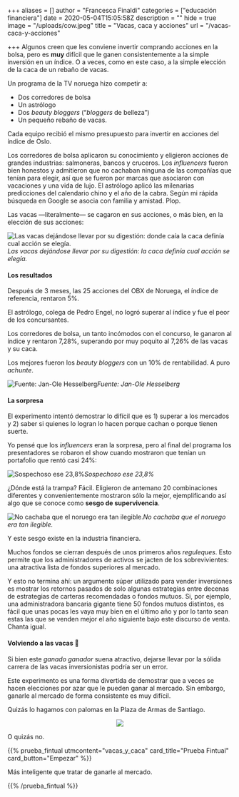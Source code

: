 +++
aliases = []
author = "Francesca Finaldi"
categories = ["educación financiera"]
date = 2020-05-04T15:05:58Z
description = ""
hide = true
image = "/uploads/cow.jpeg"
title = "Vacas, caca y acciones"
url = "/vacas-caca-y-acciones"

+++
Algunos creen que les conviene invertir comprando acciones en la bolsa, pero es **muy** difícil que le ganen consistentemente a la simple inversión en un índice. O a veces, como en este caso, a la simple elección de la caca de un rebaño de vacas.

Un programa de la TV noruega hizo competir a:

* Dos corredores de bolsa
* Un astrólogo
* Dos _beauty bloggers_ (“_bloggers_ de belleza”)
* Un pequeño rebaño de vacas.

Cada equipo recibió el mismo presupuesto para invertir en acciones del índice de Oslo.

Los corredores de bolsa aplicaron su conocimiento y eligieron acciones de grandes industrias: salmoneras, bancos y cruceros. Los _influencers_ fueron bien honestos y admitieron que no cachaban ninguna de las compañías que tenían para elegir, así que se fueron por marcas que asociaron con vacaciones y una vida de lujo. El astrólogo aplicó las milenarias predicciones del calendario chino y el año de la cabra. Según mi rápida búsqueda en Google se asocia con familia y amistad. Plop.

Las vacas —literalmente— se cagaron en sus acciones, o más bien, en la elección de sus acciones:

![Las vacas dejándose llevar por su digestión: donde caía la caca definía cual acción se elegía.](/uploads/caca.jpeg)_Las vacas dejándose llevar por su digestión: la caca definía cual acción se elegía._

#### 

#### Los resultados

Después de 3 meses, las 25 acciones del OBX de Noruega, el índice de referencia, rentaron 5%.

El astrólogo, colega de Pedro Engel, no logró superar al índice y fue el peor de los concursantes.

Los corredores de bolsa, un tanto incómodos con el concurso, le ganaron al índice y rentaron 7,28%, superando por muy poquito al 7,26% de las vacas y su caca.

Los mejores fueron los _beauty bloggers_ con un 10% de rentabilidad. A puro _achunte_.

![Fuente: Jan-Ole Hesselberg](/uploads/coronas.jpg)_Fuente: Jan-Ole Hesselberg_

#### La sorpresa

El experimento intentó demostrar lo difícil que es 1) superar a los mercados y 2) saber si quienes lo logran lo hacen porque cachan o porque tienen suerte.

Yo pensé que los _influencers_ eran la sorpresa, pero al final del programa los presentadores se robaron el show cuando mostraron que tenían un portafolio que rentó casi 24%:

![Sospechoso ese 23,8%](/uploads/g1.jpeg)_Sospechoso ese 23,8%_

¿Dónde está la trampa? Fácil. Eligieron de antemano 20 combinaciones diferentes y convenientemente mostraron sólo la mejor, ejemplificando así algo que se conoce como **sesgo de supervivencia**.

![No cachaba que el noruego era tan ilegible.](/uploads/g2.jpeg)_No cachaba que el noruego era tan ilegible._

Y este sesgo existe en la industria financiera.

Muchos fondos se cierran después de unos primeros años _reguleques_. Esto permite que los administradores de activos se jacten de los sobrevivientes: una atractiva lista de fondos superiores al mercado. 

Y esto no termina ahí: un argumento súper utilizado para vender inversiones es mostrar los retornos pasados de solo algunas estrategias entre decenas de estrategias de carteras recomendadas o fondos mutuos. Si, por ejemplo, una administradora bancaria gigante tiene 50 fondos mutuos distintos, es fácil que unas pocas les vaya muy bien en el último año y por lo tanto sean estas las que se venden mejor el año siguiente bajo este discurso de venta. Chanta igual.

#### Volviendo a las vacas 🐄

Si bien este _ganado ganador_ suena atractivo, dejarse llevar por la sólida carrera de las vacas inversionistas podría ser un error. 

Este experimento es una forma divertida de demostrar que a veces se hacen elecciones por azar que le pueden ganar al mercado. Sin embargo, ganarle al mercado de forma consistente es muy difícil. 

Quizás lo hagamos con palomas en la Plaza de Armas de Santiago.

<div style="text-align:center"> <figure> <img src="/uploads/palomas.gif"> <figcaption>
</figcaption> </figure> </div>

O quizás no.

{{% prueba_fintual
utmcontent="vacas_y_caca"
card_title="Prueba Fintual"
card_button="Empezar" %}}

Más inteligente que tratar de ganarle al mercado.

{{% /prueba_fintual %}}